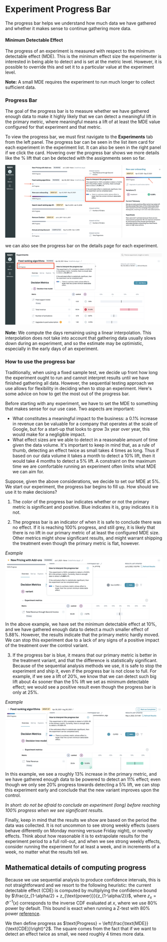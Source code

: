 # Experiment Progress Bar

The progress bar helps we understand how much data we have gathered and whether it makes sense to continue gathering more data.

#### Minimum Detectable Effect
The progress of an experiment is measured with respect to the minimum detectable effect (MDE). This is the minimum effect size the experimenter is interested in being able to detect and is set at the metric level. However, it is possible to override this and set it to a particular value at the experiment level.

**Note:** A small MDE requires the experiment to run much longer to collect sufficient data.

### Progress Bar
The goal of the progress bar is to measure whether we have gathered enough data to make it highly likely that we can detect a meaningful lift in the primary metric, where meaningful means a lift of at least the MDE value configured for that experiment and that metric.

To view the progress bar, we must first navigate to the **Experiments** tab from the left panel. The progress bar can be seen in the list item card for each experiment in the experiment list. It can also be seen in the right panel if we click the card. Hovering over the progress bar shows we more details like the % lift that can be detected with the assignments seen so far.

![Completed progress bar](../../static/img/measuring-experiments/completed-progress-bar.png)

we can also see the progress bar on the details page for each experiment.

![Running progress bar](../../static/img/measuring-experiments/running-progress-bar.png)

**Note:** We compute the days remaining using a linear interpolation. This interpolation does not take into account that gathering data usually slows down during an experiment, and so the estimate may be optimistic, especially in the early days of an experiment.

### How to use the progress bar

Traditionally, when using a fixed sample test, we decide up front how long the experiment ought to run and cannot interpret results until we have finished gathering all data. However, the sequential testing approach we use allows for flexibility in deciding when to stop an experiment. Here's some advice on how to get the most out of the progress bar.

Before starting with any experiment, we have to set the MDE to something that makes sense for our use case. Two aspects are important:
- What constitutes a meaningful impact to the business: a 0.1% increase in revenue can be valuable for a company that operates at the scale of Google, but for a start-up that looks to grow 3x year over year, this would make for a negligible impact. 
- What effect sizes are we able to detect in a reasonable amount of time given the data volume. It's important to keep in mind that, as a rule of thumb, detecting an effect twice as small takes 4 times as long. Thus if based on our data volume it takes a month to detect a 10% lift, then it would take 4 months to detect a 5% lift. A constraint on the maximum time we are comfortable running an experiment often limits what MDE we can aim for.

Suppose, given the above considerations, we decide to set our MDE at 5%. We start our experiment, the progress bar begins to fill up. How should we use it to make decisions?

1. The _color_ of the progress bar indicates whether or not the primary metric is significant and positive. Blue indicates it is, gray indicates it is not.

2. The progress bar is an indicator of when it is safe to conclude there was no effect. If it is reaching 100% progress, and still grey, it is likely that there is no lift in our primary metric of at least the configured MDE size. Other metrics might show significant results, and might warrant shipping the treatment even though the primary metric is flat, however.

_Example_
![Example when to stop with neutral result](../../static/img/measuring-experiments/progress-bar-neutral-result.png)
In the above example, we have set the minimum detectable effect at 10%, and we have gathered enough data to detect a much smaller effect of 5.88%. However, the results indicate that the primary metric hardly moved. We can stop this experiment due to a lack of any signs of a positive impact of the treatment over the control variant.

3. If the progress bar is blue, it means that our primary metric is better in the treatment variant, and that the difference is statistically significant. Because of the sequential analysis methods we use, it is safe to stop the experiment and ship it, even if the progress bar is not close to full. For example, if we see a lift of 20%, we know that we can detect such big lift about 4x sooner than the 5% lift we set as minimum detectable effect; we would see a positive result even though the progress bar is only at 25%. 

_Example_
![Example when to stop with positive result](../../static/img/measuring-experiments/progress-bar-positive-result.png)
In this example, we see a roughly 13% increase in the primary metric, and we have gathered enough data to be powered to detect an 11% effect; even though we only see 20% progress towards detecting a 5% lift, we can stop this experiment early and conclude that the new variant improves upon the control.

*In short: do not be afraid to conclude an experiment (long) before reaching 100% progress when we see significant results.*

Finally, keep in mind that the results we show are based on the period the data was collected. It is not uncommon to see strong weekly effects (users behave differently on Monday morning versuse Friday night), or novelty effects. Think about how reasonable it is to extrapolate results for the experiment period to a full roll-out, and when we see strong weekly effects, consider running the experiment for at least a week, and in increments of a week, no matter what the results tell we.

## Mathematical details of computing progress
Because we use sequential analysis to produce confidence intervals, this is not straightforward and we resort to the following heuristic: the current detectable effect (CDE) is computed by multiplying the confidence bound by $\frac{z_{1-\alpha/2} + z_{\text{power}}}{z_{1-\alpha/2}}$, where $z_x = \Phi^{-1}(x)$ corresponds to the inverse CDF evaluated at $x$, where we use 80% power by default. This bound is exact when running a Z-test with 80% power [reference](http://www.stat.columbia.edu/~gelman/stuff_for_blog/chap20.pdf).

We then define progress as $\text{Progress} = \left(\frac{\text{MDE}}{\text{CDE}}\right)^2$. The square comes from the fact that if we want to detect an effect twice as small, we need roughly 4 times more data.
